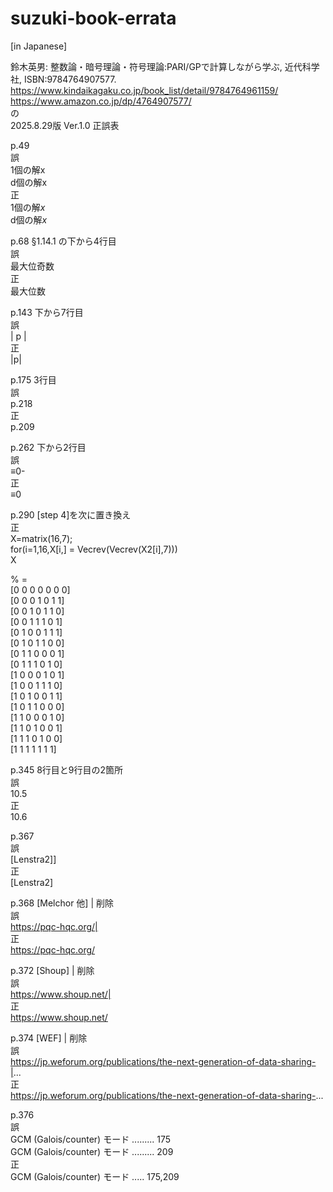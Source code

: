 # suzuki-book-errata

[in Japanese]  
  
鈴木英男: 整数論・暗号理論・符号理論:PARI/GPで計算しながら学ぶ, 近代科学社, ISBN:9784764907577.  
https://www.kindaikagaku.co.jp/book_list/detail/9784764961159/  
https://www.amazon.co.jp/dp/4764907577/  
の  
2025.8.29版 Ver.1.0 正誤表  
  
p.49  
誤  
1個の解x   
d個の解x  
正  
1個の解$x$   
d個の解$x$  

p.68 §1.14.1 の下から4行目  
誤  
最大位奇数    
正  
最大位数  
  
p.143 下から7行目  
誤  
|  p  |  
正  
|p|  
  
p.175 3行目  
誤  
p.218  
正  
p.209  
  
p.262 下から2行目  
誤  
≡0-  
正  
≡0  
  
p.290 [step 4]を次に置き換え  
正  
X=matrix(16,7);  
for(i=1,16,X[i,] = Vecrev(Vecrev(X2[i],7)))  
X  
  
% =   
[0 0 0 0 0 0 0]  
[0 0 0 1 0 1 1]  
[0 0 1 0 1 1 0]  
[0 0 1 1 1 0 1]  
[0 1 0 0 1 1 1]  
[0 1 0 1 1 0 0]  
[0 1 1 0 0 0 1]  
[0 1 1 1 0 1 0]  
[1 0 0 0 1 0 1]  
[1 0 0 1 1 1 0]  
[1 0 1 0 0 1 1]  
[1 0 1 1 0 0 0]  
[1 1 0 0 0 1 0]  
[1 1 0 1 0 0 1]  
[1 1 1 0 1 0 0]  
[1 1 1 1 1 1 1]  
  
p.345 8行目と9行目の2箇所  
誤  
10.5  
正  
10.6  

p.367  
誤  
[Lenstra2]]  
正  
[Lenstra2]  
  
p.368 [Melchor 他]   | 削除  
誤  
https://pqc-hqc.org/|  
正  
https://pqc-hqc.org/  
  
p.372 [Shoup]   | 削除  
誤  
https://www.shoup.net/|  
正  
https://www.shoup.net/  
  
p.374 [WEF]   | 削除  
誤  
https://jp.weforum.org/publications/the-next-generation-of-data-sharing-|...  
正  
https://jp.weforum.org/publications/the-next-generation-of-data-sharing-...  
  
p.376  
誤  
GCM (Galois/counter) モード ......... 175  
GCM (Galois/counter) モード ......... 209  
正  
GCM (Galois/counter) モード ..... 175,209  
  
